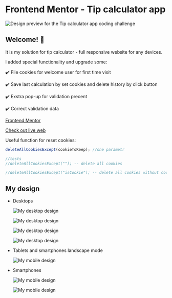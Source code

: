 # Frontend Mentor - Tip calculator app

![Design preview for the Tip calculator app coding challenge](./design/desktop-preview.jpg)

## Welcome! 👋

It is my solution for tip calculator - full responsive website for any devices.

I added special functionality and upgrade some:

✔️ File cookies for welcome user for first time visit

✔️ Save last calculation by set cookies and delete history by click button

✔️ Exstra pop-up for validation precent

✔️ Correct validation data

[Frontend Mentor](https://www.frontendmentor.io)

[Check out live web](https://647e3ffeeb86c8174536064d--earnest-speculoos-f37771.netlify.app)

Useful function for reset cookies:

```JavaScript
deleteAllCookiesExcept(cookieToKeep); //one parametr

//tests
//deleteAllCookiesExcept(""); -- delete all cookies

//deleteAllCookiesExcept("isCookie"); -- delete all cookies without cookie responsible for welcome popup
```

## My design

- Desktops

  ![My desktop design](layout-scr/desktop-design-01.png)

  ![My desktop design](layout-scr/desktop-design-02.png)

  ![My desktop design](layout-scr/desktop-design-03.png)

  ![My desktop design](layout-scr/desktop-design-04.png)

- Tablets and smartphones landscape mode

  ![My mobile design](/layout-scr/tablet-design.png)

- Smartphones

  ![My mobile design](/layout-scr/mobile-design-01.png)

  ![My mobile design](/layout-scr/mobile-design-02.png)
